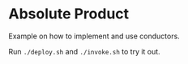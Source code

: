 # Absolute Product
Example on how to implement and use conductors.

Run `./deploy.sh` and `./invoke.sh` to try it out.
